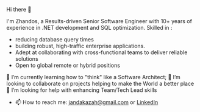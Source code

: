 Hi there 👋

I'm Zhandos, a  Results-driven Senior Software Engineer with 10+ years of experience in .NET development and SQL optimization. 
Skilled in :

- reducing database query times 
- building robust, high-traffic enterprise applications.
- Adept at collaborating with cross-functional teams to deliver reliable solutions
- Open to global remote or hybrid positions



🌱 I’m currently learning how to "think" like a Software Architect;
👯 I’m looking to collaborate on projects helping to make the World a better place
🤔 I’m looking for help with enhancing Team/Tech Lead skills
- 📫 How to reach me: [jandakazah@gmail.com](mailto:jandakazah@gmail.com) or [LinkedIn](https://www.linkedin.com/in/jandakazah/) 
